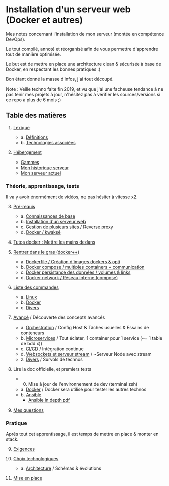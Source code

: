 # Installation d'un serveur web (Docker et autres)

Mes notes concernant l'installation de mon serveur (montée en compétence DevOps).

Le tout compilé, annoté et réorganisé afin de vous permettre d'apprendre tout de manière optimisée.

Le but est de mettre en place une architecture clean & sécurisée à base de Docker, en respectant les bonnes pratiques :)

Bon étant donné la masse d'infos, j'ai tout découpé.

Note : Veille techno faite fin 2019, et vu que j'ai une facheuse tendance à ne pas tenir mes projets à jour, n'hésitez pas à vérifier les sources/versions si ce repo à plus de 6 mois ;)

## Table des matières

1. [Lexique](/docs/01-Lexique.md)
	- a. [Définitions](/docs/01-Lexique.md#définitions)
	- b. [Technologies associées](/docs/01-Lexique.md#associations)
	
2. [Hébergement](/docs/02-Hebergement.md)
	- [Gammes](/docs/02-Hebergement.md#gammes)
	- [Mon historique serveur](/docs/02-Hebergement.md#mon-historique-serveur)
	- [Mon serveur actuel](/docs/02-Hebergement.md#mon-serveur-actuel)


### Théorie, apprentissage, tests

Il va y avoir énormément de vidéos, ne pas hésiter à vitesse x2.

3. [Pré-requis](/docs/03-Prerequis.md)
	- a. [Connaissances de base](/docs/03-Prerequis.md#connaissances-de-base)
	- b. [Installation d'un serveur web](/docs/03-Prerequis.md#installation-dun-serveur-web)
	- c. [Gestion de plusieurs sites / Reverse proxy](/docs/03-Prerequis.md#gestion-de-plusieurs-sites)
	- d. [Docker / kwaksé](/docs/03-Prerequis.md#docker--kwaksé)
	
4. [Tutos docker : Mettre les mains dedans](/docs/04-Tutoriel-Docker.md)

5. [Rentrer dans le gras (docker++)](/docs/05-Docker.md)
	- a. [Dockerfile / Création d'images dockers & opti](/docs/05a-Dockerfile.md)
	- b. [Docker compose / multiples containers + communication](/docs/05b-Docker-compose.md)
	- c. [Docker persistance des données / volumes & links](/docs/05c-Volume-et-persistance.md)
	- d. [Docker network / Réseau interne (compose)](/docs/05d-Network.md)

6. [Liste des commandes](/docs/06-Commandes.md)
	- a. [Linux](/docs/06-Commandes.md#linux)
	- b. [Docker](/docs/06-Commandes.md#docker)
	- c. [Divers](/docs/06-Commandes.md#divers)
	
7. [Avancé](/docs/07-Avance.md) / Découverte des concepts avancés
	- a. [Orchestration](/docs/07-Avance.md#orchestration) / Config Host & Tâches usuelles & Essains de conteneurs
	- b. [Microservices](/docs/07-Avance.md#microservices-plus-tard) / Tout éclater, 1 container pour 1 service (~= 1 table de bdd x))
	- c. [CI/CD](/docs/07-Avance.md#ci-cd) / Intégration continue
	- d. [Websockets et serveur stream](/docs/07-Avance.md#websockets-et-serveur-stream) / ~Serveur Node avec stream
	- z. [Divers](/docs/07-Avance.md#divers) / Survols de technos

22. Lire la doc officielle, et premiers tests
	- 0. Mise à jour de l'environnement de dev (terminal zsh)
	- a. [Docker](https://docs.docker.com/) / Docker sera utilisé pour tester les autres technos
	- b. [Ansible](https://docs.ansible.com/)
		- [Ansible in depth pdf](https://www.ansible.com/resources/whitepapers/ansible-in-depth)

8. [Mes questions](/docs/08-Questions.md)


### Pratique

Après tout cet apprentissage, il est temps de mettre en place & monter en stack.

9. [Exigences](/docs/09-Exigences.md)

10. [Choix technologiques](/docs/10-Choix-technologiques.md)
	- a. [Architecture](/docs/10a-Architecture.md) / Schémas & évolutions

11. [Mise en place](/docs/11-Mise-en-place.md)

